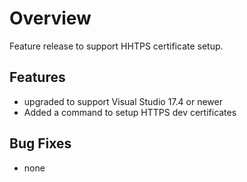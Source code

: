 # Overview
Feature release to support HHTPS certificate setup. 

## Features
- upgraded to support Visual Studio 17.4 or newer
- Added a command to setup HTTPS dev certificates

## Bug Fixes
- none
